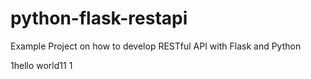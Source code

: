 # python-flask-restapi
Example Project on how to develop RESTful API with Flask and Python

1hello world11
1
